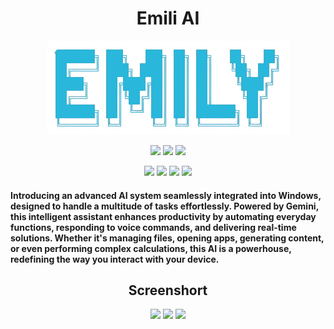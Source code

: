 <h1 align="center">Emili AI</h1>
<p align="center">
<img src="https://raw.githubusercontent.com/dkydivyansh/Emily-AI/main/logo.png">
</p>
<p align="center">     
  <img hight="100px" src="https://img.shields.io/badge/Version-1.0-green?style=for-the-badge">
  <img src="http://img.shields.io/github/license/dkydivyansh/Emily-AI?style=for-the-badge">
  <img src="https://img.shields.io/github/issues/dkydivyansh/Emily-AI?color=red&style=for-the-badge">
</p>

<p align="center">
  <img src="https://img.shields.io/badge/Author-dkydivyansh-blue?style=flat-square">
  <img src="https://img.shields.io/badge/Open%20Source-Yes-darkgreen?style=flat-square">
  <img src="https://img.shields.io/badge/Maintained%3F-Yes-lightblue?style=flat-square">
  <img src="https://img.shields.io/badge/Written%20In-Python?style=flat-square">
</p>
<h4>Introducing an advanced AI system seamlessly integrated into Windows, designed to handle a multitude of tasks effortlessly. Powered by Gemini, this intelligent assistant enhances productivity by automating everyday functions, responding to voice commands, and delivering real-time solutions. Whether it's managing files, opening apps, generating content, or even performing complex calculations, this AI is a powerhouse, redefining the way you interact with your device.</h4>
<h2 align="center">Screenshort</h2>
<p align="center">
  <img src="https://dkydivyansh.com/wp-content/uploads/2024/09/Screenshot-2024-09-15-183607.png">
  <img src="https://dkydivyansh.com/wp-content/uploads/2024/09/Screenshot-2024-09-15-183752.png">
  <img src="https://dkydivyansh.com/wp-content/uploads/2024/09/Screenshot-2024-09-15-183821.png">
</p>
